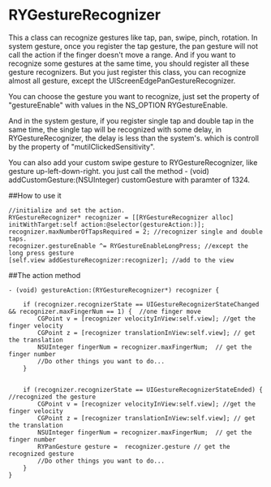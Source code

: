 # RYGestureRecognizer

This a class can recognize gestures like tap, pan, swipe, pinch, rotation. In system gesture, once you register the tap gesture, the pan gesture will not call the action if the finger doesn't move a range. And if you want to recognize some gestures at the same time, you should register all these gesture recognizers. But you just register this class, you can recognize almost all gesture, except the UIScreenEdgePanGestureRecognizer. 

You can choose the gesture you want to recognize, just set the property of "gestureEnable" with values in the NS_OPTION RYGestureEnable.

And in the system gesture, if you register single tap and double tap in the same time, the single tap will be recognized with some delay, in RYGestureRecognizer, the delay is less than the system's. which is controll by the property of "mutilClickedSensitivity".

You can also add your custom swipe gesture to RYGestureRecognizer, like gesture up-left-down-right. you just call the method - (void) addCustomGesture:(NSUInteger) customGesture with paramter of 1324.

##How to use it
```
//initialize and set the action.
RYGestureRecognizer* recognizer = [[RYGestureRecognizer alloc] initWithTarget:self action:@selector(gestureAction:)]; 
recognizer.maxNumberOfTapsRequired = 2; //recognizer single and double taps.
recognizer.gestureEnable ^= RYGestureEnableLongPress; //except the long press gesture
[self.view addGestureRecognizer:recognizer]; //add to the view
```

##The action method
```
- (void) gestureAction:(RYGestureRecognizer*) recognizer {

    if (recognizer.recognizerState == UIGestureRecognizerStateChanged && recognizer.maxFingerNum == 1) {  //one finger move
        CGPoint v = [recognizer velocityInView:self.view]; //get the finger velocity
        CGPoint z = [recognizer translationInView:self.view]; // get the translation
        NSUInteger fingerNum = recognizer.maxFingerNum;  // get the finger number
        //Do other things you want to do...
    }
    
    
    if (recognizer.recognizerState == UIGestureRecognizerStateEnded) {  //recognized the gesture
        CGPoint v = [recognizer velocityInView:self.view]; //get the finger velocity
        CGPoint z = [recognizer translationInView:self.view]; // get the translation
        NSUInteger fingerNum = recognizer.maxFingerNum;  // get the finger number
        RYPanGesture gesture =  recognizer.gesture // get the recognized gesture
        //Do other things you want to do...
    }
}
```
